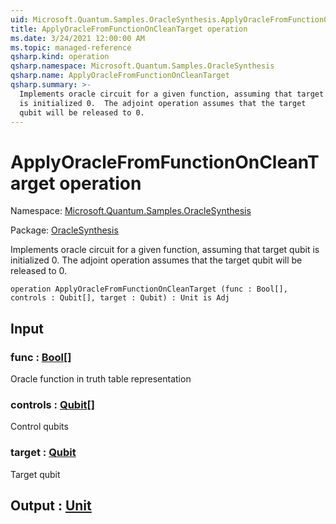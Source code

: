 ```yaml
---
uid: Microsoft.Quantum.Samples.OracleSynthesis.ApplyOracleFromFunctionOnCleanTarget
title: ApplyOracleFromFunctionOnCleanTarget operation
ms.date: 3/24/2021 12:00:00 AM
ms.topic: managed-reference
qsharp.kind: operation
qsharp.namespace: Microsoft.Quantum.Samples.OracleSynthesis
qsharp.name: ApplyOracleFromFunctionOnCleanTarget
qsharp.summary: >-
  Implements oracle circuit for a given function, assuming that target qubit
  is initialized 0.  The adjoint operation assumes that the target
  qubit will be released to 0.
---
```


# ApplyOracleFromFunctionOnCleanTarget operation

Namespace: [Microsoft.Quantum.Samples.OracleSynthesis](xref:Microsoft.Quantum.Samples.OracleSynthesis)

Package: [OracleSynthesis](https://nuget.org/packages/OracleSynthesis)


Implements oracle circuit for a given function, assuming that target qubitis initialized 0.  The adjoint operation assumes that the targetqubit will be released to 0.

```qsharp
operation ApplyOracleFromFunctionOnCleanTarget (func : Bool[], controls : Qubit[], target : Qubit) : Unit is Adj
```


## Input

### func : [Bool](xref:microsoft.quantum.lang-ref.bool)[]

Oracle function in truth table representation


### controls : [Qubit](xref:microsoft.quantum.lang-ref.qubit)[]

Control qubits


### target : [Qubit](xref:microsoft.quantum.lang-ref.qubit)

Target qubit



## Output : [Unit](xref:microsoft.quantum.lang-ref.unit)

